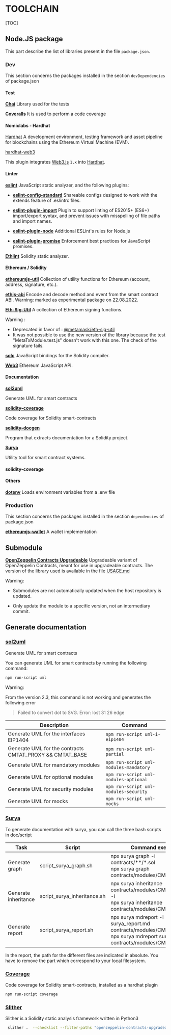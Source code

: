 # TOOLCHAIN

[TOC]



## Node.JS  package

This part describe the list of libraries present in the file `package.json`.

### Dev

This section concerns the packages installed in the section `devDependencies` of package.json

#### Test

**[Chai](https://www.chaijs.com/)**
Library used for the tests

**[Coveralls](https://coveralls.io/)**
It is used to perform a code coverage

#### Nomiclabs - Hardhat

[Hardhat](https://hardhat.org/)
A development environment, testing framework and asset pipeline for blockchains using the Ethereum Virtual Machine (EVM).

[hardhat-web3](https://hardhat.org/hardhat-runner/plugins/nomiclabs-hardhat-web3)

This plugin integrates [Web3.js](https://github.com/ethereum/web3.js) `1.x` into [Hardhat](https://hardhat.org/).

#### Linter

**[eslint](https://eslint.org/)**
JavaScript static analyzer, and the following plugins:

* **[eslint-config-standard](https://github.com/standard/eslint-config-standard)**
Shareable configs designed to work with the extends feature of .eslintrc files.

* **[eslint-plugin-import](https://github.com/import-js/eslint-plugin-import)**
Plugin to support linting of ES2015+ (ES6+) import/export syntax, and prevent issues with misspelling of file paths and import names.

* **[eslint-plugin-node](https://github.com/mysticatea/eslint-plugin-node)**
Additional ESLint's rules for Node.js

* **[eslint-plugin-promise](https://github.com/eslint-community/eslint-plugin-promise)**
Enforcement best practices for JavaScript promises.

**[Ethlint](https://github.com/duaraghav8/Ethlint)**
Solidity static analyzer.

#### Ethereum / Solidity

**[ethereumjs-util](https://www.npmjs.com/package/ethereumjs-util)**
Collection of utility functions for Ethereum (account, address,
signature, etc.).

**[ethjs-abi](https://github.com/ethjs/ethjs-abi)**
Encode and decode method and event from the smart contract ABI. Warning:
marked as experimental package on 22.08.2022.

**[Eth-Sig-Util](https://www.npmjs.com/package/ethereumjs-wallet)**
A collection of Ethereum signing functions.

Warning :
* Deprecated in favor of : [@metamask/eth-sig-util](https://github.com/MetaMask/eth-sig-util)
* It was not possible to use the new version of the library because the test "MetaTxModule.test.js" doesn't work with this one. The check of the signature fails.

**[solc](https://github.com/ethereum/solc-js)**
JavaScript bindings for the Solidity compiler.

**[Web3](https://github.com/web3/web3.js)**
Ethereum JavaScript API.

#### Documentation

**[sol2uml](https://github.com/naddison36/sol2uml)**

Generate UML for smart contracts

**[solidity-coverage](https://github.com/sc-forks/solidity-coverage/)**

Code coverage for Solidity smart-contracts

**[solidity-docgen](https://github.com/OpenZeppelin/solidity-docgen)**

Program that extracts documentation for a Solidity project.

**[Surya](https://github.com/ConsenSys/surya)**

Utility tool for smart contract systems.

#### solidity-coverage

#### Others

**[dotenv](https://www.npmjs.com/package/dotenv)**
Loads environment variables from a .env file

### Production

This section concerns the packages installed in the section `dependencies` of package.json

**[ethereumjs-wallet](https://www.npmjs.com/package/ethereumjs-wallet)**
A wallet implementation

## Submodule

**[OpenZeppelin Contracts Upgradeable](https://github.com/OpenZeppelin/openzeppelin-contracts-upgradeable/)**
Upgradeable variant of OpenZeppelin Contracts, meant for use in upgradeable contracts.
The version of the library used is available in the file [USAGE.md](./USAGE.md)

Warning:
* Submodules are not automatically updated when the host repository is updated.
- Only update the module to a specific version, not an intermediary commit.



## Generate documentation

### [sol2uml](https://github.com/naddison36/sol2uml)

Generate UML for smart contracts

You can generate UML for smart contracts by running the following command:

```bash
npm run-script uml
```

Warning:

From the version 2.3, this command is not working and generates the following error

> Failed to convert dot to SVG. Error: lost 31 26 edge



| Description                                                  | Command                                |
| ------------------------------------------------------------ | -------------------------------------- |
| Generate UML for the interfaces EIP1404                      | `npm run-script uml-i-eip1404`         |
| Generate UML for the contracts CMTAT_PROXY && CMTAT_BASE     | `npm run-script uml-partial`           |
| Generate UML for mandatory modules                           | `npm run-script uml-modules-mandatory` |
| Generate UML for optional modules                            | `npm run-script uml-modules-optional`  |
| Generate UML for security modules                            | `npm run-script uml-modules-security`  |
| Generate UML for mocks                                       | `npm run-script uml-mocks`             |



### [Surya](https://github.com/ConsenSys/surya)

To generate documentation with surya, you can call the three bash scripts in doc/script

| Task                 | Script                      | Command exemple                                              |
| -------------------- | --------------------------- | ------------------------------------------------------------ |
| Generate graph       | script_surya_graph.sh       | npx surya graph -i contracts/**/*.sol <br />npx surya graph contracts/modules/CMTAT_BASE.sol |
| Generate inheritance | script_surya_inheritance.sh | npx surya inheritance contracts/modules/CMTAT_BASE.sol -i <br />npx surya inheritance contracts/modules/CMTAT_BASE.sol |
| Generate report      | script_surya_report.sh      | npx surya mdreport -i surya_report.md contracts/modules/CMTAT_BASE.sol <br />npx surya mdreport surya_report.md contracts/modules/CMTAT_BASE.sol |

In the report, the path for the different files are indicated in absolute. You have to remove the part which correspond to your local filesystem.



### [Coverage](https://github.com/sc-forks/solidity-coverage/)

Code coverage for Solidity smart-contracts, installed as a hardhat plugin

```bash
npm run-script coverage
```



### [Slither](https://github.com/crytic/slither)

Slither is a Solidity static analysis framework written in Python3

```bash
 slither .  --checklist --filter-paths "openzeppelin-contracts-upgradeable|test" > slither-report.md
```

